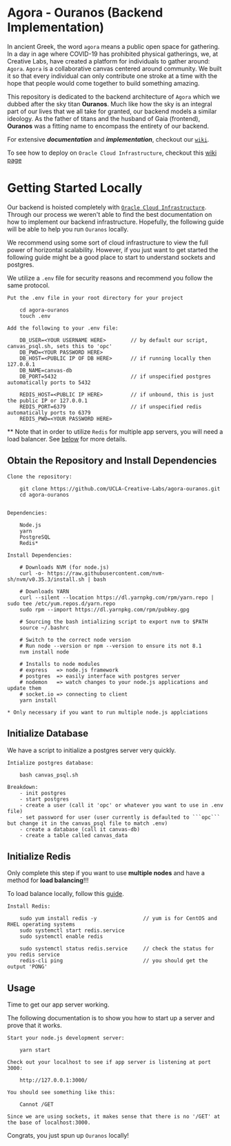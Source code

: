 # Agora - Ouranos (Backend Implementation)

In ancient Greek, the word ```agora``` means a public open space for gathering. In a day in age where COVID-19 has prohibited physical gatherings, we, at Creative Labs, have created a platform for individuals to gather around: ```Agora```. ```Agora``` is a collaborative canvas centered around community. We built it so that every individual can only contribute one stroke at a time with the hope that people would come together to build something amazing. 

This repository is dedicated to the backend architecture of ```Agora``` which we dubbed after the sky titan **Ouranos**. Much like how the sky is an integral part of our lives that we all take for granted, our backend models a similar ideology. As the father of titans and the husband of Gaia (frontend), **Ouranos** was a fitting name to encompass the entirety of our backend.

For extensive ***documentation*** and ***implementation***, checkout our [```wiki```](https://github.com/UCLA-Creative-Labs/agora-ouranos/wiki).

To see how to deploy on ```Oracle Cloud Infrastructure```, checkout this [wiki page](https://github.com/UCLA-Creative-Labs/agora-ouranos/wiki/Deploying-to-Oracle-Cloud-Infrastructure)


# Getting Started Locally

Our backend is hoisted completely with [```Oracle Cloud Infrastructure```](https://www.oracle.com/cloud/). Through our process we weren't able to find the best documentation on how to implement our backend infrastructure. Hopefully, the following guide will be able to help you run ```Ouranos``` locally.

We recommend using some sort of cloud infrastructure to view the full power of horizontal scalability. However, if you just want to get started the following guide might be a good place to start to understand sockets and postgres. 

We utilize a ```.env``` file for security reasons and recommend you follow the same protocol. 

```
Put the .env file in your root directory for your project

    cd agora-ouranos
    touch .env

Add the following to your .env file:

    DB_USER=<YOUR USERNAME HERE>        // by default our script, canvas_psql.sh, sets this to 'opc'
    DB_PWD=<YOUR PASSWORD HERE>
    DB_HOST=<PUBLIC IP OF DB HERE>      // if running locally then 127.0.0.1
    DB_NAME=canvas-db
    DB_PORT=5432                        // if unspecified postgres automatically ports to 5432

    REDIS_HOST=<PUBLIC IP HERE>         // if unbound, this is just the public IP or 127.0.0.1
    REDIS_PORT=6379                     // if unspecified redis automatically ports to 6379
    REDIS_PWD=<YOUR PASSWORD HERE>

```

** Note that in order to utilize ```Redis``` for multiple app servers, you will need a load balancer. See [below](#initialize-redis) for more details.

## Obtain the Repository and Install Dependencies
```
Clone the repository:

    git clone https://github.com/UCLA-Creative-Labs/agora-ouranos.git
    cd agora-ouranos


Dependencies:

    Node.js
    yarn
    PostgreSQL
    Redis*

Install Dependencies:

    # Downloads NVM (for node.js)
    curl -o- https://raw.githubusercontent.com/nvm-sh/nvm/v0.35.3/install.sh | bash

    # Downloads YARN
    curl --silent --location https://dl.yarnpkg.com/rpm/yarn.repo | sudo tee /etc/yum.repos.d/yarn.repo
    sudo rpm --import https://dl.yarnpkg.com/rpm/pubkey.gpg

    # Sourcing the bash intializing script to export nvm to $PATH	
    source ~/.bashrc	

    # Switch to the correct node version	
    # Run node --version or npm --version to ensure its not 8.1	
    nvm install node	

    # Installs to node modules 	
    # express   => node.js framework	
    # postgres  => easily interface with postgres server	
    # nodemon   => watch changes to your node.js applications and update them
    # socket.io => connecting to client
    yarn install
    
* Only necessary if you want to run multiple node.js applciations
```

## Initialize Database

We have a script to initialize a postgres server very quickly.

```
Intialize postgres database:

    bash canvas_psql.sh

Breakdown:
    - init postgres
    - start postgres
    - create a user (call it 'opc' or whatever you want to use in .env file)
    - set password for user (user currently is defaulted to ```opc``` but change it in the canvas_psql file to match .env)
    - create a database (call it canvas-db)
    - create a table called canvas_data
```

## Initialize Redis

Only complete this step if you want to use **multiple nodes** and have a method for **load balancing**!!!

To load balance locally, follow this [guide](https://blog.jscrambler.com/scaling-node-js-socket-server-with-nginx-and-redis/).

```
Install Redis:

    sudo yum install redis -y               // yum is for CentOS and RHEL operating systems
    sudo systemctl start redis.service
    sudo systemctl enable redis

    sudo systemctl status redis.service     // check the status for you redis service
    redis-cli ping                          // you should get the output 'PONG'

```

## Usage

Time to get our app server working.

The following documentation is to show you how to start up a server and prove that it works.

```
Start your node.js development server:

    yarn start

Check out your localhost to see if app server is listening at port 3000:

    http://127.0.0.1:3000/

You should see something like this:

    Cannot /GET

Since we are using sockets, it makes sense that there is no '/GET' at the base of localhost:3000.
```

Congrats, you just spun up ```Ouranos``` locally!
